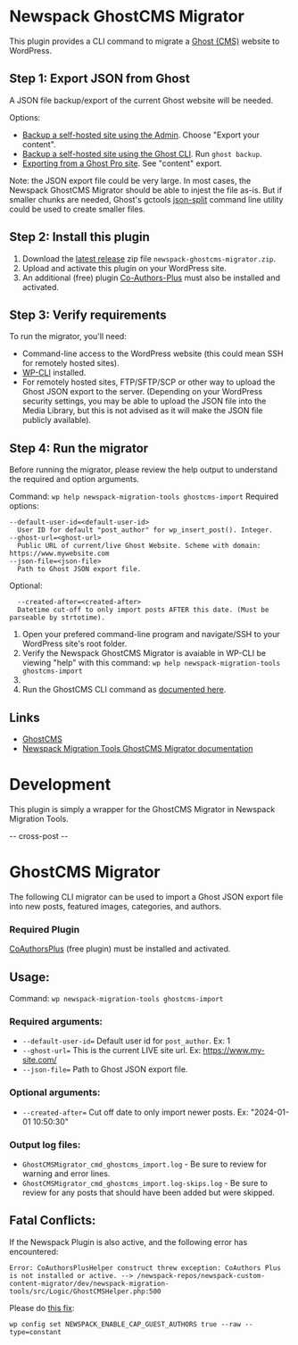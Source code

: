 # Newspack GhostCMS Migrator

This plugin provides a CLI command to migrate a [Ghost (CMS)](https://ghost.org/) website to WordPress.

## Step 1: Export JSON from Ghost

A JSON file backup/export of the current Ghost website will be needed. 

Options:
- [Backup a self-hosted site using the Admin](https://ghost.org/docs/faq/manual-backup/#export-content). Choose "Export your content".
- [Backup a self-hosted site using the Ghost CLI](https://ghost.org/docs/ghost-cli/#ghost-backup). Run `ghost backup`.
- [Exporting from a Ghost Pro site](https://ghost.org/help/exports/). See "content" export.

Note: the JSON export file could be very large. In most cases, the Newspack GhostCMS Migrator should be able to injest the file as-is. But if smaller chunks are needed, Ghost's gctools [json-split](https://github.com/TryGhost/gctools?tab=readme-ov-file#json-split) command line utility could be used to create smaller files.

## Step 2: Install this plugin

1. Download the [latest release](https://github.com/Automattic/newspack-ghostcms-migrator/releases) zip file `newspack-ghostcms-migrator.zip`.
2. Upload and activate this plugin on your WordPress site.
3. An additional (free) plugin [Co-Authors-Plus](https://wordpress.org/plugins/co-authors-plus/) must also be installed and activated.

## Step 3: Verify requirements

To run the migrator, you'll need:

- Command-line access to the WordPress website (this could mean SSH for remotely hosted sites).
- [WP-CLI](https://wp-cli.org/) installed.
- For remotely hosted sites, FTP/SFTP/SCP or other way to upload the Ghost JSON export to the server. (Depending on your WordPress security settings, you may be able to upload the JSON file into the Media Library, but this is not advised as it will make the JSON file publicly available).

## Step 4: Run the migrator

Before running the migrator, please review the help output to understand the required and option arguments.

Command: `wp help newspack-migration-tools ghostcms-import`
Required options:
```
--default-user-id=<default-user-id>
  User ID for default "post_author" for wp_insert_post(). Integer.
--ghost-url=<ghost-url>
  Public URL of current/live Ghost Website. Scheme with domain: https://www.mywebsite.com
--json-file=<json-file>
  Path to Ghost JSON export file.
```
Optional:
```
  --created-after=<created-after>
  Datetime cut-off to only import posts AFTER this date. (Must be parseable by strtotime).
```

1. Open your prefered command-line program and navigate/SSH to your WordPress site's root folder.
2. Verify the Newspack GhostCMS Migrator is avaiable in WP-CLI be viewing "help" with this command: `wp help newspack-migration-tools ghostcms-import`
3.   
4. Run the GhostCMS CLI command as [documented here](https://github.com/Automattic/newspack-migration-tools/blob/trunk/docs/GhostCMS.md).


## Links

* [GhostCMS](https://ghost.org/)
* [Newspack Migration Tools GhostCMS Migrator documentation](https://github.com/Automattic/newspack-migration-tools/blob/trunk/docs/GhostCMS.md)

# Development

This plugin is simply a wrapper for the GhostCMS Migrator in Newspack Migration Tools.

-- cross-post --

# GhostCMS Migrator

The following CLI migrator can be used to import a Ghost JSON export file into new posts, featured images, categories, and authors.

### Required Plugin

[CoAuthorsPlus](https://wordpress.org/plugins/co-authors-plus/) (free plugin) must be installed and activated.

## Usage:

Command: `wp newspack-migration-tools ghostcms-import`

### Required arguments:

* `--default-user-id=` Default user id for `post_author`.  Ex: 1
* `--ghost-url=` This is the current LIVE site url. Ex: https://www.my-site.com/
* `--json-file=` Path to Ghost JSON export file.

### Optional arguments:

* `--created-after=` Cut off date to only import newer posts.  Ex: "2024-01-01 10:50:30"

### Output log files: 

* `GhostCMSMigrator_cmd_ghostcms_import.log` - Be sure to review for warning and error lines.
* `GhostCMSMigrator_cmd_ghostcms_import.log-skips.log` - Be sure to review for any posts that should have been added but were skipped.

## Fatal Conflicts:

If the Newspack Plugin is also active, and the following error has encountered:

```
Error: CoAuthorsPlusHelper construct threw exception: CoAuthors Plus is not installed or active. --> /newspack-repos/newspack-custom-content-migrator/dev/newspack-migration-tools/src/Logic/GhostCMSHelper.php:500
```

Please do [this fix](https://github.com/Automattic/newspack-migration-tools/issues/41):

`wp config set NEWSPACK_ENABLE_CAP_GUEST_AUTHORS true --raw --type=constant`


